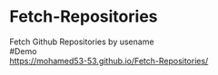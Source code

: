 # Fetch-Repositories
Fetch Github  Repositories by usename
<br />
#Demo <br />
https://mohamed53-53.github.io/Fetch-Repositories/

